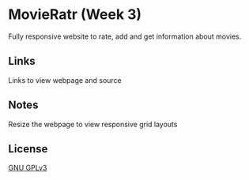# MovieRatr (Week 3)

Fully responsive website to rate, add and get information about movies.

## Links

Links to view webpage and source



## Notes

Resize the webpage to view responsive grid layouts

## License
[GNU GPLv3 ](https://choosealicense.com/licenses/gpl-3.0/)
